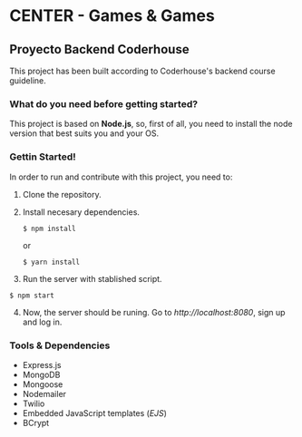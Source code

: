 # CENTER - Games & Games

## Proyecto Backend Coderhouse

This project has been built according to Coderhouse's backend course guideline.

### What do you need before getting started?

This project is based on **Node.js**, so, first of all, you need to install the
node version that best suits you and your OS.

### Gettin Started!

In order to run and contribute with this project, you need to:

1. Clone the repository.
2. Install necesary dependencies.

   ```
   $ npm install
   ```

   or

   ```
   $ yarn install
   ```

3. Run the server with stablished script.

```
$ npm start
```

4. Now, the server should be runing. Go to _http://localhost:8080_, sign up and
   log in.

### Tools & Dependencies

- Express.js
- MongoDB
- Mongoose
- Nodemailer
- Twilio
- Embedded JavaScript templates (_EJS_)
- BCrypt
